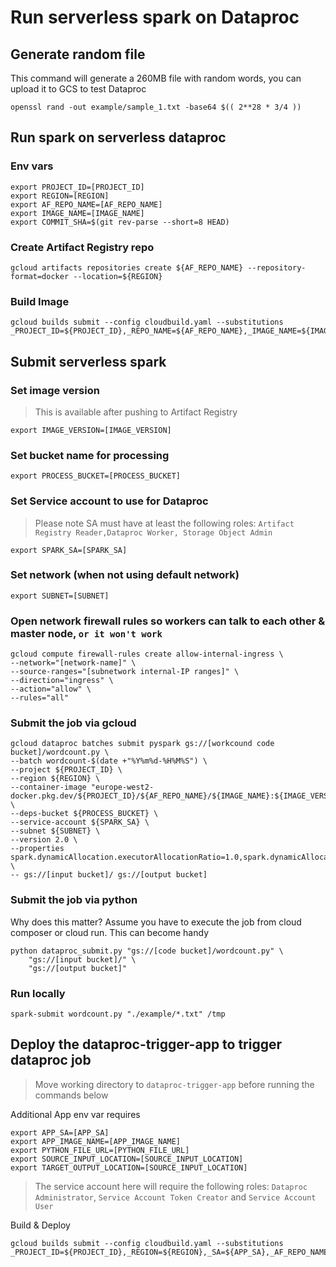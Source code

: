 # Run serverless spark on Dataproc

## Generate random file

This command will generate a 260MB file with random words, you can upload it to GCS to test Dataproc

```
openssl rand -out example/sample_1.txt -base64 $(( 2**28 * 3/4 ))
```

## Run spark on serverless dataproc

### Env vars

```
export PROJECT_ID=[PROJECT_ID]
export REGION=[REGION]
export AF_REPO_NAME=[AF_REPO_NAME]
export IMAGE_NAME=[IMAGE_NAME]
export COMMIT_SHA=$(git rev-parse --short=8 HEAD)
```

### Create Artifact Registry repo

```
gcloud artifacts repositories create ${AF_REPO_NAME} --repository-format=docker --location=${REGION}
```

### Build Image

```
gcloud builds submit --config cloudbuild.yaml --substitutions _PROJECT_ID=${PROJECT_ID},_REPO_NAME=${AF_REPO_NAME},_IMAGE_NAME=${IMAGE_NAME},_COMMIT_SHA=${COMMIT_SHA}
```

## Submit serverless spark

### Set image version

> This is available after pushing to Artifact Registry

```
export IMAGE_VERSION=[IMAGE_VERSION]
```

### Set bucket name for processing

```
export PROCESS_BUCKET=[PROCESS_BUCKET]
```

### Set Service account to use for Dataproc

> Please note SA must have at least the following roles: `Artifact Registry Reader,Dataproc Worker, Storage Object Admin`

```
export SPARK_SA=[SPARK_SA]
```

### Set network (when not using default network)

```
export SUBNET=[SUBNET]
```

### Open network firewall rules so workers can talk to each other & master node, `or it won't work`

```
gcloud compute firewall-rules create allow-internal-ingress \
--network="[network-name]" \
--source-ranges="[subnetwork internal-IP ranges]" \
--direction="ingress" \
--action="allow" \
--rules="all"
```

### Submit the job via gcloud

```
gcloud dataproc batches submit pyspark gs://[workcound code bucket]/wordcount.py \
--batch wordcount-$(date +"%Y%m%d-%H%M%S") \
--project ${PROJECT_ID} \
--region ${REGION} \
--container-image "europe-west2-docker.pkg.dev/${PROJECT_ID}/${AF_REPO_NAME}/${IMAGE_NAME}:${IMAGE_VERSION}" \
--deps-bucket ${PROCESS_BUCKET} \
--service-account ${SPARK_SA} \
--subnet ${SUBNET} \
--version 2.0 \
--properties spark.dynamicAllocation.executorAllocationRatio=1.0,spark.dynamicAllocation.initialExecutors=3,spark.dynamicAllocation.minExecutors=3,spark.dynamicAllocation.maxExecutors=50 \
-- gs://[input bucket]/ gs://[output bucket]
```

### Submit the job via python

Why does this matter? Assume you have to execute the job from cloud composer or cloud run. This can become handy

```
python dataproc_submit.py "gs://[code bucket]/wordcount.py" \
    "gs://[input bucket]/" \
    "gs://[output bucket]"
```

### Run locally

```
spark-submit wordcount.py "./example/*.txt" /tmp
```

## Deploy the dataproc-trigger-app to trigger dataproc job
> Move working directory to `dataproc-trigger-app` before running the commands below

Additional App env var requires
```
export APP_SA=[APP_SA]
export APP_IMAGE_NAME=[APP_IMAGE_NAME]
export PYTHON_FILE_URL=[PYTHON_FILE_URL]
export SOURCE_INPUT_LOCATION=[SOURCE_INPUT_LOCATION]
export TARGET_OUTPUT_LOCATION=[SOURCE_INPUT_LOCATION]
```

> The service account here will require the following roles: `Dataproc Administrator`, `Service Account Token Creator` and `Service Account User`

Build & Deploy
```
gcloud builds submit --config cloudbuild.yaml --substitutions _PROJECT_ID=${PROJECT_ID},_REGION=${REGION},_SA=${APP_SA},_AF_REPO_NAME=${AF_REPO_NAME},_IMAGE_NAME=${IMAGE_NAME},_APP_IMAGE_NAME=${APP_IMAGE_NAME},_COMMIT_SHA=${COMMIT_SHA},_IMAGE_VERSION=${IMAGE_VERSION},_PROCESS_BUCKET=${PROCESS_BUCKET},_SPARK_SA=${SPARK_SA},_SUBNET=${SUBNET},_PYTHON_FILE_URL=${PYTHON_FILE_URL},_SOURCE_INPUT_LOCATION=${SOURCE_INPUT_LOCATION},_TARGET_OUTPUT_LOCATION=${TARGET_OUTPUT_LOCATION}
```